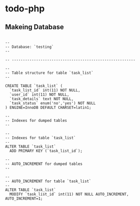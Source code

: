 # todo-php

## Makeing Database 
<pre><code>
--
-- Database: `testing`
--

-- --------------------------------------------------------

--
-- Table structure for table `task_list`
--

CREATE TABLE `task_list` (
  `task_list_id` int(11) NOT NULL,
  `user_id` int(11) NOT NULL,
  `task_details` text NOT NULL,
  `task_status` enum('no','yes') NOT NULL
) ENGINE=InnoDB DEFAULT CHARSET=latin1;

--
-- Indexes for dumped tables
--

--
-- Indexes for table `task_list`
--
ALTER TABLE `task_list`
  ADD PRIMARY KEY (`task_list_id`);

--
-- AUTO_INCREMENT for dumped tables
--

--
-- AUTO_INCREMENT for table `task_list`
--
ALTER TABLE `task_list`
  MODIFY `task_list_id` int(11) NOT NULL AUTO_INCREMENT, AUTO_INCREMENT=1;

</code></pre>